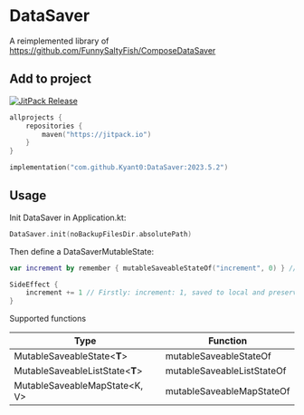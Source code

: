 # DataSaver

A reimplemented library of https://github.com/FunnySaltyFish/ComposeDataSaver

## Add to project

[![JitPack Release](https://jitpack.io/v/Kyant0/DataSaver.svg)](https://jitpack.io/#Kyant0/DataSaver)

```kotlin
allprojects {
    repositories {
        maven("https://jitpack.io")
    }
}

implementation("com.github.Kyant0:DataSaver:2023.5.2")
```

## Usage

Init DataSaver in Application.kt:

```kotlin
DataSaver.init(noBackupFilesDir.absolutePath)
```

Then define a DataSaverMutableState:

```kotlin
var increment by remember { mutableSaveableStateOf("increment", 0) } // Secondly: In the next launch, increment: 1

SideEffect {
    increment += 1 // Firstly: increment: 1, saved to local and preserved forever
}
```

Supported functions

| Type                            | Function                   |
|---------------------------------|----------------------------|
| MutableSaveableState<**T**>     | mutableSaveableStateOf     |
| MutableSaveableListState<**T**> | mutableSaveableListStateOf |
| MutableSaveableMapState<K, V>   | mutableSaveableMapStateOf  |
